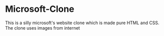 # Microsoft-Clone
This is a silly microsoft's website clone
which is made pure HTML and CSS.
The clone uses images from internet
